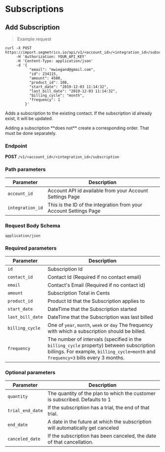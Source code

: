 Subscriptions
===========

Add Subscription
----------------

> Example request

```shell
curl -X POST https://import.segmetrics.io/api/v1/<account_id>/<integration_id>/subscription
     -H 'Authorization: YOUR_API_KEY'
     -H 'Content-Type: application/json'
     -d '{
           "email": "mwiegand@gmail.com",
           "id": 234115,
           "amount": 4500,
           "product_id": 108,
           "start_date": "2019-12-03 11:14:32",
           "last_bill_date": "2019-12-03 11:14:32",
           "billing_cycle": "month",
           "frequency": 1
         }'
```

Adds a subscription to the existing contact. If the subscription id already exist, it will be updated.
<aside class="warning">
Adding a subscription **does not** create a corresponding order. That must be done separately.
</aside>

### Endpoint

**POST** `/v1/<account_id>/<integration_id>/subscription`

### Path parameters

Parameter | Description
------------- | -------------
`account_id` | Account API id available from your Account Settings Page
`integration_id` | This is the ID of the integration from your Account Settings Page

### Request Body Schema
`application/json`

### Required parameters

Parameter | Description
------------- | -------------
`id` | Subscription Id
`contact_id` | Contact Id (Required if no contact email)
`email` | Contact's Email (Required if no contact id)
`amount` | Subscription Total in Cents
`product_id` | Product Id that the Subscription applies to
`start_date` | DateTime that the Subscription started
`last_bill_date` | DateTime that the Subscription was last billed
`billing_cycle` | One of `year`, `month`, `week` or `day` The frequency with which a subscription should be billed.
`frequency` |  The number of intervals (specified in the `billing_cycle` property) between subscription billings. For example, `billing_cycle=month` and `frequency=3` bills every 3 months.

### Optional parameters

Parameter | Description
------------- | -------------
`quantity` | The quantity of the plan to which the customer is subscribed. Defaults to 1
`trial_end_date` | If the subscription has a trial, the end of that trial.
`end_date` | A date in the future at which the subscription will automatically get canceled
`canceled_date` | If the subscription has been canceled, the date of that cancellation.
